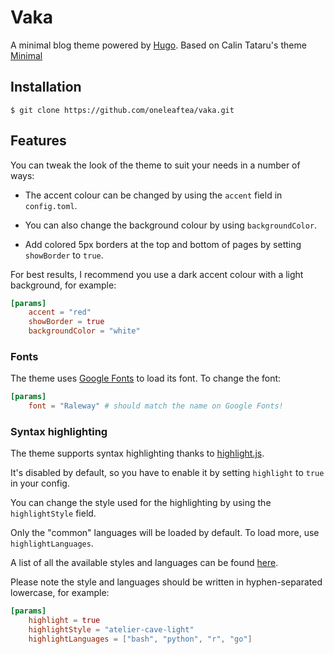 # Vaka

A minimal blog theme powered by [Hugo](https://gohugo.io).
Based on Calin Tataru's theme [Minimal](https://github.com/calintat/minimal)

## Installation

```
$ git clone https://github.com/oneleaftea/vaka.git
```

## Features

You can tweak the look of the theme to suit your needs in a number of ways:

- The accent colour can be changed by using the `accent` field in `config.toml`.

- You can also change the background colour by using `backgroundColor`.

- Add colored 5px borders at the top and bottom of pages by setting `showBorder` to `true`.

For best results, I recommend you use a dark accent colour with a light background, for example:

```toml
[params]
    accent = "red"
    showBorder = true
    backgroundColor = "white"
```

### Fonts

The theme uses [Google Fonts](https://fonts.google.com) to load its font. To change the font:

```toml
[params]
    font = "Raleway" # should match the name on Google Fonts!
```

### Syntax highlighting

The theme supports syntax highlighting thanks to [highlight.js](https://highlightjs.org).

It's disabled by default, so you have to enable it by setting `highlight` to `true` in your config.

You can change the style used for the highlighting by using the `highlightStyle` field.

Only the "common" languages will be loaded by default. To load more, use `highlightLanguages`.

A list of all the available styles and languages can be found [here](https://highlightjs.org/static/demo/).

Please note the style and languages should be written in hyphen-separated lowercase, for example:

```toml
[params]
    highlight = true
    highlightStyle = "atelier-cave-light"
    highlightLanguages = ["bash", "python", "r", "go"]
```
